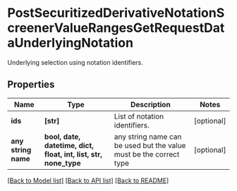 # PostSecuritizedDerivativeNotationScreenerValueRangesGetRequestDataUnderlyingNotation

Underlying selection using notation identifiers.

## Properties
Name | Type | Description | Notes
------------ | ------------- | ------------- | -------------
**ids** | **[str]** | List of notation identifiers. | [optional] 
**any string name** | **bool, date, datetime, dict, float, int, list, str, none_type** | any string name can be used but the value must be the correct type | [optional]

[[Back to Model list]](../README.md#documentation-for-models) [[Back to API list]](../README.md#documentation-for-api-endpoints) [[Back to README]](../README.md)


